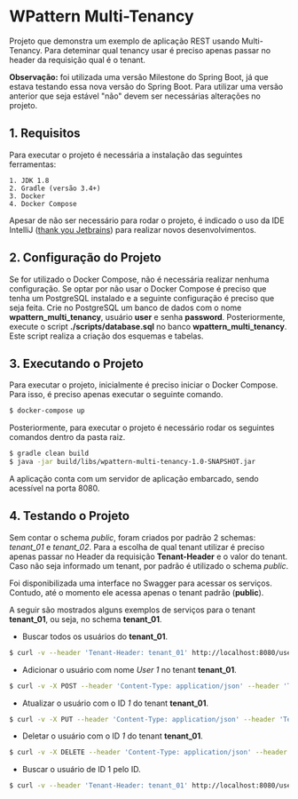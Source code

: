 # WPattern Multi-Tenancy

Projeto que demonstra um exemplo de aplicação REST usando Multi-Tenancy. Para deteminar qual tenancy usar é preciso apenas passar no header da requisição qual é o tenant.

**Observação:** foi utilizada uma versão Milestone do Spring Boot, já que estava testando essa nova versão do Spring Boot. Para utilizar uma versão anterior que seja estável "não" devem ser necessárias alterações no projeto.

## 1. Requisitos

Para executar o projeto é necessária a instalação das seguintes ferramentas:

    1. JDK 1.8
    2. Gradle (versão 3.4+)
    3. Docker
    4. Docker Compose

Apesar de não ser necessário para rodar o projeto, é indicado o uso da IDE IntelliJ ([thank you Jetbrains](https://www.jetbrains.com/idea/)) para realizar novos desenvolvimentos.

## 2. Configuração do Projeto

Se for utilizado o Docker Compose, não é necessária realizar nenhuma configuração. Se optar por não usar o Docker Compose é preciso que tenha um PostgreSQL instalado e a seguinte configuração é preciso que seja feita. Crie no PostgreSQL um banco de dados com o nome **wpattern_multi_tenancy**, usuário **user** e senha **password**. Posteriormente, execute o script **./scripts/database.sql** no banco **wpattern_multi_tenancy**. Este script realiza a criação dos esquemas e tabelas.

## 3. Executando o Projeto

Para executar o projeto, inicialmente é preciso iniciar o Docker Compose. Para isso, é preciso apenas executar o seguinte comando.

```sh
$ docker-compose up
```

Posteriormente, para executar o projeto é necessário rodar os seguintes comandos dentro da pasta raiz.

```sh
$ gradle clean build
$ java -jar build/libs/wpattern-multi-tenancy-1.0-SNAPSHOT.jar
```

A aplicação conta com um servidor de aplicação embarcado, sendo acessível na porta 8080.

## 4. Testando o Projeto

Sem contar o schema *public*, foram criados por padrão 2 schemas: *tenant_01* e *tenant_02*. Para a escolha de qual tenant utilizar é preciso apenas passar no Header da requisição **Tenant-Header** e o valor do tenant. Caso não seja informado um tenant, por padrão é utilizado o schema *public*.

Foi disponibilizada uma interface no Swagger para acessar os serviços. Contudo, até o momento ele acessa apenas o tenant padrão (**public**).

A seguir são mostrados alguns exemplos de serviços para o tenant **tenant_01**, ou seja, no schema **tenant_01**.

* Buscar todos os usuários do **tenant_01**.

```sh
$ curl -v --header 'Tenant-Header: tenant_01' http://localhost:8080/user
```

* Adicionar o usuário com nome *User 1* no tenant **tenant_01**.

```sh
$ curl -v -X POST --header 'Content-Type: application/json' --header 'Tenant-Header: tenant_01' -d '{ "name": "User 1" }' http://localhost:8080/user
```

* Atualizar o usuário com o ID *1* do tenant **tenant_01**.

```sh
$ curl -v -X PUT --header 'Content-Type: application/json' --header 'Tenant-Header: tenant_01' -d '{ "id": 1, "name": "Update 1" }' http://localhost:8080/user
```

* Deletar o usuário com o ID *1* do tenant **tenant_01**.

```sh
$ curl -v -X DELETE --header 'Content-Type: application/json' --header 'Tenant-Header: tenant_01' -d '{ "id": 1 }' http://localhost:8080/user
```

* Buscar o usuário de ID 1 pelo ID.

```sh
$ curl -v --header 'Tenant-Header: tenant_01' http://localhost:8080/user/1
```
